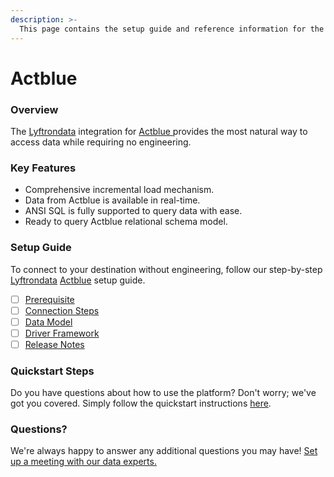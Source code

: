 ```yaml
---
description: >-
  This page contains the setup guide and reference information for the Actblue source connector.
---
```


# Actblue

### Overview

The [Lyftrondata](https://www.lyftrondata.com/) integration for [Actblue](https://www.lyftrondata.com/integration/actblue/)[ ](https://www.lyftrondata.com/integration/actblue/)provides the most natural way to access data while requiring no engineering.

### Key Features

* Comprehensive incremental load mechanism.
* Data from Actblue is available in real-time.&#x20;
* ANSI SQL is fully supported to query data with ease.
* Ready to query Actblue relational schema model.

### Setup Guide

To connect to your destination without engineering, follow our step-by-step [Lyftrondata](https://www.lyftrondata.com/)  [Actblue](https://www.lyftrondata.com/integration/actblue/) setup guide.

* [ ] [Prerequisite](../../marketing-analytics/actblue/prerequisite.md)
* [ ] [Connection Steps](../../marketing-analytics/actblue/connection-steps.md)
* [ ] [Data Model](../../marketing-analytics/actblue/data-model/)
* [ ] [Driver Framework](../../marketing-analytics/actblue/driver-framework/)
* [ ] [Release Notes](../../marketing-analytics/actblue/release-notes.md)

### Quickstart Steps

Do you have questions about how to use the platform? Don't worry; we've got you covered. Simply follow the quickstart instructions [here](../../../quickstart-steps.md).

### Questions? <a href="#questions" id="questions"></a>

We're always happy to answer any additional questions you may have! [Set up a meeting with our data experts.](https://www.lyftrondata.com/book-a-meeting/)


